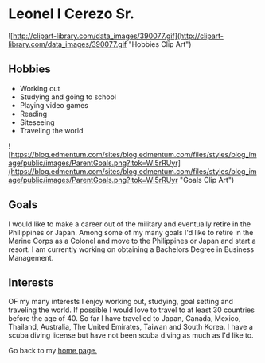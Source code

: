 # Leonel I Cerezo Sr.

![http://clipart-library.com/data_images/390077.gif](http://clipart-library.com/data_images/390077.gif "Hobbies Clip Art")

## Hobbies
+ Working out
+ Studying and going to school
+ Playing video games
+ Reading
+ Siteseeing
+ Traveling the world

![https://blog.edmentum.com/sites/blog.edmentum.com/files/styles/blog_image/public/images/ParentGoals.png?itok=WI5rRUyr](https://blog.edmentum.com/sites/blog.edmentum.com/files/styles/blog_image/public/images/ParentGoals.png?itok=WI5rRUyr "Goals Clip Art")

## Goals
I would like to make a career out of the military and eventually retire in the Philippines or Japan. Among some of my many goals I'd like to retire in the Marine Corps as a Colonel and move to the Philippines or Japan and start a resort. I am currently working on obtaining a Bachelors Degree in Business Management.

## Interests

OF my many interests I enjoy working out, studying, goal setting and traveling the world. If possible I would love to travel to at least 30 countries before the age of 40. So far I have travelled to Japan, Canada, Mexico, Thailand, Australia, The United Emirates, Taiwan and South Korea. I have a scuba diving license but have not been scuba diving as much as I'd like to.

Go back to my [home page.](https://github.com/leonelicerezo/index.md "My home page")
